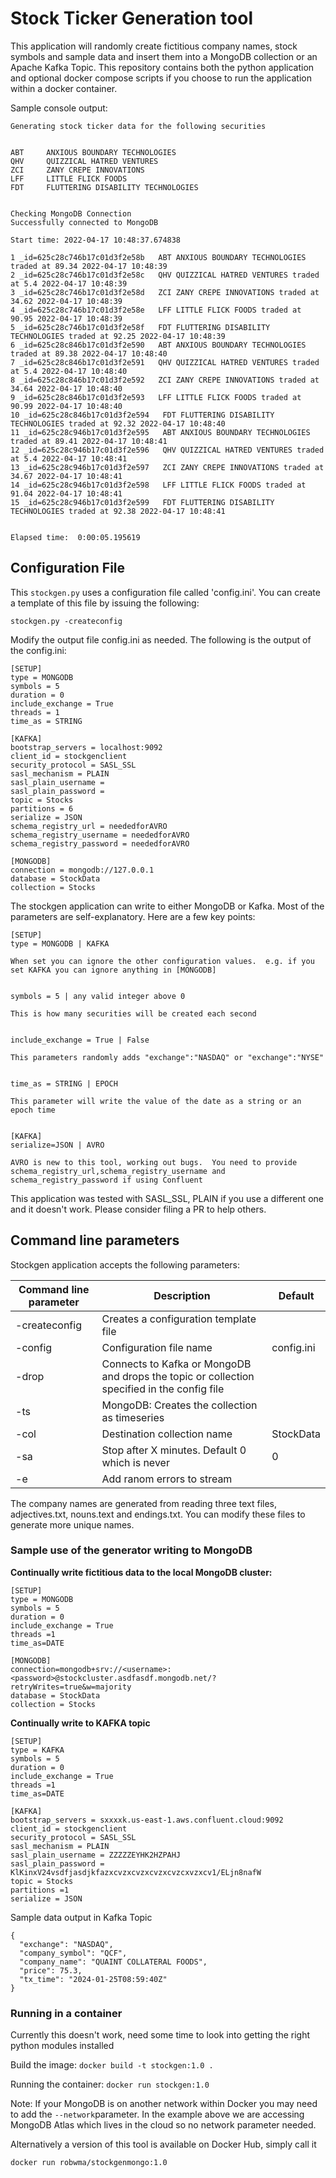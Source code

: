 # Stock Ticker Generation tool

  

This application will randomly create fictitious company names, stock symbols and sample data and insert them into a MongoDB collection or an Apache Kafka Topic.  This repository contains both the python application and optional docker compose scripts if you choose to run the application within a docker container. 

Sample console output:

```
Generating stock ticker data for the following securities


ABT     ANXIOUS BOUNDARY TECHNOLOGIES
QHV     QUIZZICAL HATRED VENTURES
ZCI     ZANY CREPE INNOVATIONS
LFF     LITTLE FLICK FOODS
FDT     FLUTTERING DISABILITY TECHNOLOGIES


Checking MongoDB Connection
Successfully connected to MongoDB

Start time: 2022-04-17 10:48:37.674838

1 _id=625c28c746b17c01d3f2e58b   ABT ANXIOUS BOUNDARY TECHNOLOGIES traded at 89.34 2022-04-17 10:48:39
2 _id=625c28c746b17c01d3f2e58c   QHV QUIZZICAL HATRED VENTURES traded at 5.4 2022-04-17 10:48:39
3 _id=625c28c746b17c01d3f2e58d   ZCI ZANY CREPE INNOVATIONS traded at 34.62 2022-04-17 10:48:39
4 _id=625c28c746b17c01d3f2e58e   LFF LITTLE FLICK FOODS traded at 90.95 2022-04-17 10:48:39
5 _id=625c28c746b17c01d3f2e58f   FDT FLUTTERING DISABILITY TECHNOLOGIES traded at 92.25 2022-04-17 10:48:39
6 _id=625c28c846b17c01d3f2e590   ABT ANXIOUS BOUNDARY TECHNOLOGIES traded at 89.38 2022-04-17 10:48:40
7 _id=625c28c846b17c01d3f2e591   QHV QUIZZICAL HATRED VENTURES traded at 5.4 2022-04-17 10:48:40
8 _id=625c28c846b17c01d3f2e592   ZCI ZANY CREPE INNOVATIONS traded at 34.64 2022-04-17 10:48:40
9 _id=625c28c846b17c01d3f2e593   LFF LITTLE FLICK FOODS traded at 90.99 2022-04-17 10:48:40
10 _id=625c28c846b17c01d3f2e594   FDT FLUTTERING DISABILITY TECHNOLOGIES traded at 92.32 2022-04-17 10:48:40
11 _id=625c28c946b17c01d3f2e595   ABT ANXIOUS BOUNDARY TECHNOLOGIES traded at 89.41 2022-04-17 10:48:41
12 _id=625c28c946b17c01d3f2e596   QHV QUIZZICAL HATRED VENTURES traded at 5.4 2022-04-17 10:48:41
13 _id=625c28c946b17c01d3f2e597   ZCI ZANY CREPE INNOVATIONS traded at 34.67 2022-04-17 10:48:41
14 _id=625c28c946b17c01d3f2e598   LFF LITTLE FLICK FOODS traded at 91.04 2022-04-17 10:48:41
15 _id=625c28c946b17c01d3f2e599   FDT FLUTTERING DISABILITY TECHNOLOGIES traded at 92.38 2022-04-17 10:48:41


Elapsed time:  0:00:05.195619

```

## Configuration File

This `stockgen.py` uses a configuration file called 'config.ini'.  You can create a template of this file by issuing the following:

`stockgen.py -createconfig`

Modify the output file config.ini as needed.  The following is the output of the config.ini:
```
[SETUP]
type = MONGODB
symbols = 5
duration = 0
include_exchange = True
threads = 1
time_as = STRING

[KAFKA]
bootstrap_servers = localhost:9092
client_id = stockgenclient
security_protocol = SASL_SSL
sasl_mechanism = PLAIN
sasl_plain_username = 
sasl_plain_password = 
topic = Stocks
partitions = 6
serialize = JSON
schema_registry_url = neededforAVRO
schema_registry_username = neededforAVRO
schema_registry_password = neededforAVRO

[MONGODB]
connection = mongodb://127.0.0.1
database = StockData
collection = Stocks
```

The stockgen application can write to either MongoDB or Kafka.  Most of the parameters are self-explanatory.  Here are a few key points:

```
[SETUP]
type = MONGODB | KAFKA

When set you can ignore the other configuration values.  e.g. if you set KAFKA you can ignore anything in [MONGODB]


symbols = 5 | any valid integer above 0

This is how many securities will be created each second


include_exchange = True | False    

This parameters randomly adds "exchange":"NASDAQ" or "exchange":"NYSE"


time_as = STRING | EPOCH 

This parameter will write the value of the date as a string or an epoch time


[KAFKA]
serialize=JSON | AVRO 

AVRO is new to this tool, working out bugs.  You need to provide schema_registry_url,schema_registry_username and schema_registry_password if using Confluent

```

This application was tested with SASL_SSL, PLAIN if you use a different one and it doesn't work.  Please consider filing a PR to help others.


## Command line parameters 

Stockgen application accepts the following parameters:
  

| Command line parameter | Description | Default |
|--|--|--|
|-createconfig | Creates a configuration template file | |
|-config | Configuration file name | config.ini |
|-drop | Connects to Kafka or MongoDB and drops the topic or collection specified in the config file | |
|-ts | MongoDB: Creates the collection as timeseries |  |
|-col | Destination collection name | StockData |
|-sa | Stop after X minutes.  Default 0 which is never | 0 |
|-e | Add ranom errors to stream | |

The company names are generated from reading three text files, adjectives.txt, nouns.text and endings.txt. You can modify these files to generate more unique names.



### Sample use of the generator writing to MongoDB

**Continually write fictitious data to the local MongoDB cluster:**

```
[SETUP]
type = MONGODB
symbols = 5
duration = 0
include_exchange = True
threads =1
time_as=DATE

[MONGODB]
connection=mongodb+srv://<username>:<password>@stockcluster.asdfasdf.mongodb.net/?retryWrites=true&w=majority
database = StockData
collection = Stocks
```

**Continually write to KAFKA topic** 

```
[SETUP]
type = KAFKA
symbols = 5
duration = 0
include_exchange = True
threads =1
time_as=DATE

[KAFKA]
bootstrap_servers = sxxxxk.us-east-1.aws.confluent.cloud:9092
client_id = stockgenclient
security_protocol = SASL_SSL
sasl_mechanism = PLAIN
sasl_plain_username = ZZZZZEYHK2HZPAHJ
sasl_plain_password = KlKinxV24vsdfjasdjkfazxcvzxcvzxcvzxcvzcxvzxcv1/ELjn8nafW
topic = Stocks
partitions =1
serialize = JSON

```

Sample data output in Kafka Topic
```
{
  "exchange": "NASDAQ",
  "company_symbol": "QCF",
  "company_name": "QUAINT COLLATERAL FOODS",
  "price": 75.3,
  "tx_time": "2024-01-25T08:59:40Z"
}
```


### Running in a container

Currently this doesn't work, need some time to look into getting the right python modules installed

Build the image:
`docker build -t stockgen:1.0 . `

Running the container:
`docker run stockgen:1.0 `

Note: If your MongoDB is on another network within Docker you may need to add the `--network`parameter.  In the example above we are accessing MongoDB Atlas which lives in the cloud so no network parameter needed.

Alternatively a version of this tool is available on Docker Hub, simply call it

`docker run robwma/stockgenmongo:1.0 `
